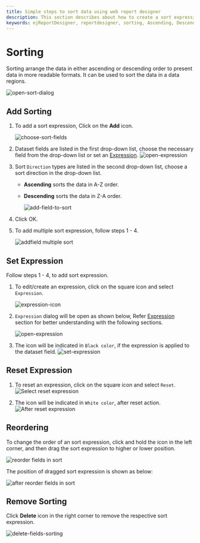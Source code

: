 ```yaml
---
title: Simple steps to sort data using web report designer
description: This section describes about how to create a sort expression to sort data the dataset or in data regions using Bold Web Reports Designer
keywords: ejReportDesigner, reportdesigner, sorting, Ascending, Descending
---
```


# Sorting

Sorting arrange the data in either ascending or descending order to present data in more readable formats. It can be used to sort the data in a data regions.

![open-sort-dialog](/static/assets/on-premise/images/report-designer/compose-report/sort-data/sort-dialog.png '#width=350px')

## Add Sorting

1. To add a sort expression, Click on the **Add** icon.

   ![choose-sort-fields](/static/assets/on-premise/images/report-designer/compose-report/sort-data/sort-to-choose-fields.png '#width=350px')

2. Dataset fields are listed in the first drop-down list, choose the necessary field from the drop-down list or set an [Expression](./../../compose-report/sort-data/#set-expression).
    ![open-expression](/static/assets/on-premise/images/report-designer/compose-report/sort-data/expression-field.png '#width=200px')

3. Sort `Direction` types are listed in the second drop-down list, choose a sort direction in the drop-down list.

   * **Ascending** sorts the data in A-Z order.

   * **Descending** sorts the data in Z-A order.

      ![add-field-to-sort](/static/assets/on-premise/images/report-designer/compose-report/sort-data/sort-add-field.png '#width=350px')

4. Click OK.
5. To add multiple sort expression, follow steps 1 - 4.

    ![addfield multiple sort](/static/assets/on-premise/images/report-designer/compose-report/sort-data/multiple-sort.png '#width=350px')

## Set Expression

Follow steps 1 - 4, to add sort expression.

1. To edit/create an expression, click on the square icon and select `Expression`.

    ![expression-icon](/static/assets/on-premise/images/report-designer/compose-report/sort-data/sort-expression-icon.png '#width=350px')

2. `Expression` dialog will be open as shown below, Refer [Expression](./../../compose-report/expressions/) section for better understanding with the following sections.

    ![open-expression](/static/assets/on-premise/images/report-designer/compose-report/filter-data/expression-dialog.png '#width=400px')

3. The icon will be indicated in `Black color`, if the expression is applied to the dataset field.
   ![set-expression](/static/assets/on-premise/images/report-designer/compose-report/sort-data/expression-set-black.png)

## Reset Expression

1. To reset an expression, click on the square icon and select `Reset`.
   ![Select reset expression](/static/assets/on-premise/images/report-designer/compose-report/sort-data/sort-reset.png '#width=350px')

2. The icon will be indicated in `White color`, after reset action.
   ![After reset expression](/static/assets/on-premise/images/report-designer/compose-report/sort-data/after-reset-expression.png)

## Reordering

To change the order of an sort expression, click and hold the icon in the left corner, and then drag the sort expression to higher or lower position.

![reorder fields in sort](/static/assets/on-premise/images/report-designer/compose-report/sort-data/reorder-before.png '#width=350px')

The position of dragged sort expression is shown as below:

![after reorder fields in sort](/static/assets/on-premise/images/report-designer/compose-report/sort-data/after-reorder.png '#width=350px')

## Remove Sorting

Click **Delete** icon in the right corner to remove the respective sort expression.

![delete-fields-sorting](/static/assets/on-premise/images/report-designer/compose-report/sort-data/delete-field.png)